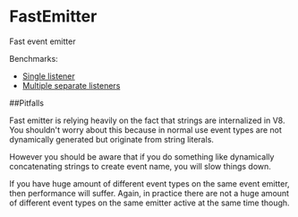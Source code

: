 FastEmitter
===========

Fast event emitter

Benchmarks:

- [Single listener](http://jsperf.com/1234567213/7)
- [Multiple separate listeners](http://jsperf.com/1234567213/8)

##Pitfalls

Fast emitter is relying heavily on the fact that strings are internalized in V8. You shouldn't worry about this because in normal use event types are not dynamically generated but originate from string literals.

However you should be aware that if you do something like dynamically concatenating strings to create event name, you will slow things down.

If you have huge amount of different event types on the same event emitter, then performance will suffer. Again, in practice there are not a huge amount of different event types on the same emitter active at the same time though.
